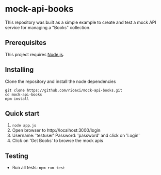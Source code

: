 # mock-api-books

This repository was built as a simple example to create and test a mock API service for managing a "Books" collection.


## Prerequisites

This project requires [Node.js](https://nodejs.org/en/).

## Installing

Clone the repository and install the node dependencies

```
git clone https://github.com/rioaxi/mock-api-books.git
cd mock-api-books
npm install
```

## Quick start

1. `node app.js`
2. Open browser to http://localhost:3000/login 
3. Username: 'testuser' Password: 'password' and click on 'Login'
4. Click on 'Get Books' to browse the mock apis

## Testing

- Run all tests: `npm run test`

